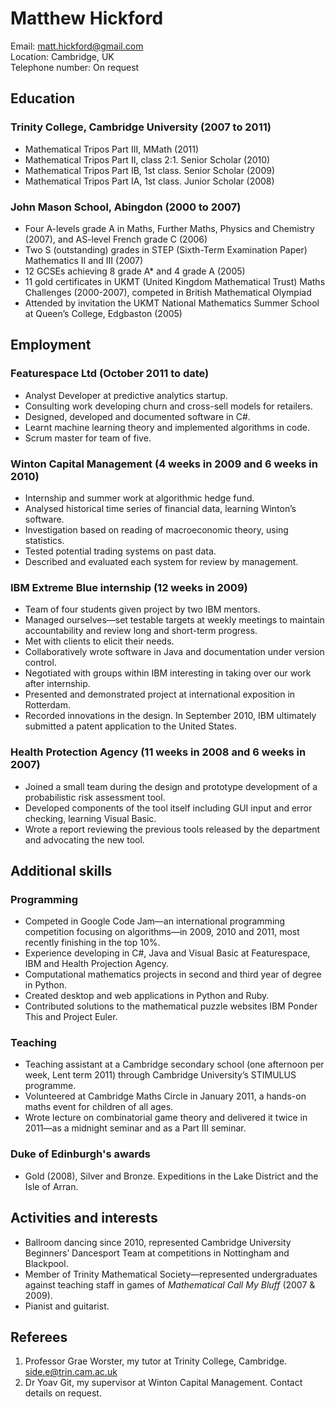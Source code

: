 ﻿Matthew Hickford
================

Email: <matt.hickford@gmail.com>  
Location: Cambridge, UK  
Telephone number: On request

Education
---------
### Trinity College, Cambridge University (2007 to 2011)

* Mathematical Tripos Part III, MMath (2011)
* Mathematical Tripos Part II,  class 2:1. Senior Scholar (2010)
* Mathematical Tripos Part IB,  1st class. Senior Scholar (2009)
* Mathematical Tripos Part IA,  1st class. Junior Scholar (2008)

### John Mason School, Abingdon (2000 to 2007)

* Four A-levels grade A in Maths, Further Maths, Physics and Chemistry (2007), and AS-level French grade C (2006)
* Two S (outstanding) grades in STEP (Sixth-Term Examination Paper) Mathematics II and III (2007)
* 12 GCSEs achieving 8 grade A* and 4 grade A (2005)
* 11 gold certificates in UKMT (United Kingdom Mathematical Trust) Maths Challenges (2000-2007), competed in British Mathematical Olympiad
* Attended by invitation the UKMT National Mathematics Summer School at Queen’s College, Edgbaston (2005)

Employment
----------
### Featurespace Ltd (October 2011 to date)

* Analyst Developer at predictive analytics startup.
* Consulting work developing churn and cross-sell models for retailers.
* Designed, developed and documented software in C#.
* Learnt machine learning theory and implemented algorithms in code.
* Scrum master for team of five.

### Winton Capital Management (4 weeks in 2009 and 6 weeks in 2010)

* Internship and summer work at algorithmic hedge fund. 
* Analysed historical time series of financial data, learning Winton’s software.
* Investigation based on reading of macroeconomic theory, using statistics.
* Tested potential trading systems on past data.
* Described and evaluated each system for review by management.

### IBM Extreme Blue internship (12 weeks in 2009)

* Team of four students given project by two IBM mentors. 
* Managed ourselves—set testable targets at weekly meetings to maintain accountability and review long and short-term progress.
* Met with clients to elicit their needs.
* Collaboratively wrote software in Java and documentation under version control.
* Negotiated with groups within IBM interesting in taking over our work after internship.
* Presented and demonstrated project at international exposition in Rotterdam.
* Recorded innovations in the design. In September 2010, IBM ultimately submitted a patent application to the United States.

### Health Protection Agency (11 weeks in 2008 and 6 weeks in 2007)

* Joined a small team during the design and prototype development of a probabilistic risk assessment tool.
* Developed components of the tool itself including GUI input and error checking, learning Visual Basic.
* Wrote a report reviewing the previous tools released by the department and advocating the new tool.

Additional skills
---------------
### Programming

* Competed in Google Code Jam—an international programming competition focusing on algorithms—in 2009, 2010 and 2011, most recently finishing in the top 10%.
* Experience developing in C#, Java and Visual Basic at Featurespace, IBM and Health Projection Agency.
* Computational mathematics projects in second and third year of degree in Python.
* Created desktop and web applications in Python and Ruby.
* Contributed solutions to the mathematical puzzle websites IBM Ponder This and Project Euler.

### Teaching

* Teaching assistant at a Cambridge secondary school (one afternoon per week, Lent term 2011) through Cambridge University’s STIMULUS programme.
* Volunteered at Cambridge Maths Circle in January 2011, a hands-on maths event for children of all ages.
* Wrote lecture on combinatorial game theory and delivered it twice in 2011—as a midnight seminar and as a Part III seminar.

### Duke of Edinburgh's awards

* Gold (2008), Silver and Bronze. Expeditions in the Lake District and the Isle of Arran.

Activities and interests
-----------
* Ballroom dancing since 2010, represented Cambridge University Beginners’ Dancesport Team at competitions in Nottingham and Blackpool.
* Member of Trinity Mathematical Society—represented undergraduates against teaching staff in games of _Mathematical Call My Bluff_ (2007 & 2009).
* Pianist and guitarist.

Referees
-----
1. Professor Grae Worster, my tutor at Trinity College, Cambridge. <side.e@trin.cam.ac.uk>
2. Dr Yoav Git, my supervisor at Winton Capital Management. Contact details on request.
